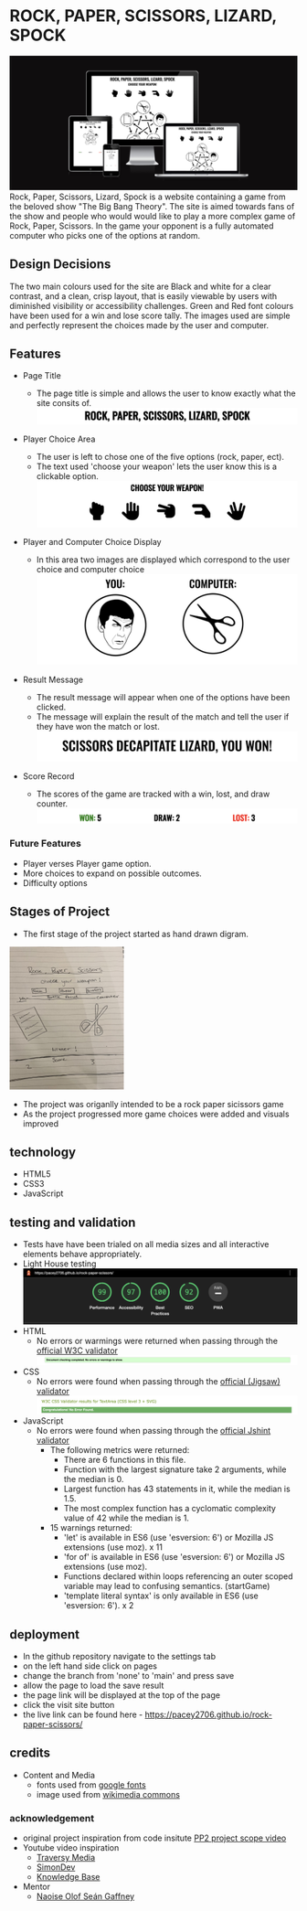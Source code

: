 # ROCK, PAPER, SCISSORS, LIZARD, SPOCK
![pre-view of project](assets/images/responsive.png)
Rock, Paper, Scissors, Lizard, Spock is a website containing a game from the beloved show "The Big Bang Theory".
The site is aimed towards fans of the show and people who would would like to play a more complex game of Rock, Paper, Scissors. In the game your opponent is a fully automated computer who picks one of the options at random.

## Design Decisions 
The two main colours used for the site are Black and white for a clear contrast, and a clean, crisp layout, that is easily viewable by users with diminished visibility or accessibility challenges.
Green and Red font colours have been used for a win and lose score tally.
The images used are simple and perfectly represent the choices made by the user and computer.

## Features 
* Page Title
  * The page title is simple and allows the user to know exactly what the site consits of.
![page title](assets/images/title.png)

* Player Choice Area
  * The user is left to chose one of the five options (rock, paper, ect).
  * The text used 'choose your weapon' lets the user know this is a clickable option.
![button selctor area](assets/images/chose-your-weapon.png)

* Player and Computer Choice Display
  * In this area two images are displayed which correspond to the user choice and computer choice
![player and computer choice icons](assets/images/player-computer-choice.png)

* Result Message
  * The result message will appear when one of the options have been clicked.
  * The message will explain the result of the match and tell the user if they have won the match or lost.
![result message](assets/images/result-message.png)

* Score Record
  * The scores of the game are tracked with a win, lost, and draw counter.
![scores area](assets/images/won-draw-lost.png)

### Future Features
* Player verses Player game option.
* More choices to expand on possible outcomes.
* Difficulty options

## Stages of Project
* The first stage of the project started as hand drawn digram.

<img alt="diagram of project" src="assets/images/firstdraft.png" width="200" height="250">

* The project was origanlly intended to be a rock paper sicissors game
* As the project progressed more game choices were added and visuals improved


## technology
* HTML5
* CSS3
* JavaScript

## testing and validation
* Tests have have been trialed on all media sizes and all interactive elements behave appropriately.
* Light House testing
![lighthouse returned performance result](assets/images/lighthouse.png)
* HTML
  * No errors or warmings were returned when passing through the [official W3C validator](https://validator.w3.org/nu/?doc=https%3A%2F%2Fcode-institute-org.github.io%2Flove-maths%2F)
![w3c validator returned result](assets/images/w3cHTML.png)
* CSS
  * No errors were found when passing through the [official (Jigsaw) validator](https://jigsaw.w3.org/css-validator/validator)
![jigsaw validator returned result](assets/images/jigsawCSS.png)
* JavaScript
  * No errors were found when passing through the [official Jshint validator](https://jshint.com/)
    * The following metrics were returned:
      * There are 6 functions in this file.
      * Function with the largest signature take 2 arguments, while the median is 0.
      * Largest function has 43 statements in it, while the median is 1.5.
      * The most complex function has a cyclomatic complexity value of 42 while the median is 1.
    * 15 warnings returned:
      * 'let' is available in ES6 (use 'esversion: 6') or Mozilla JS extensions (use moz). x 11
      * 'for of' is available in ES6 (use 'esversion: 6') or Mozilla JS extensions (use moz).
      * Functions declared within loops referencing an outer scoped variable may lead to confusing semantics. (startGame)
      * 'template literal syntax' is only available in ES6 (use 'esversion: 6'). x 2 

## deployment
* In the github repository navigate to the settings tab
* on the left hand side click on pages
* change the branch from 'none' to 'main' and press save
* allow the page to load the save result
* the page link will be displayed at the top of the page
* click the visit site button
* the live link can be found here - https://pacey2706.github.io/rock-paper-scissors/

## credits
* Content and Media 
  * fonts used from [google fonts](https://fonts.google.com/)
  * image used from [wikimedia commons](https://commons.wikimedia.org/wiki/File:Rock_paper_scissors_lizard_spock.svg)
  
### acknowledgement 
* original project inspiration from code insitute [PP2 project scope video](https://learn.codeinstitute.net/courses/course-v1:CodeInstitute+JSE_PAGPPF+2021_Q2/courseware/30137de05cd847d1a6b6d2c7338c4655/c3bd296fe9d643af86e76e830e1470dd/)
* Youtube video inspiration
  * [Traversy Media](https://www.youtube.com/watch?v=WR_pWXJZiRY&t=2131s)
  * [SimonDev](https://www.youtube.com/watch?v=AR2BOp_mfRU&t=177s)
  * [Knowledge Base](https://www.youtube.com/watch?v=Ny4mQywFqC8)
* Mentor 
  * [Naoise Olof Seán Gaffney](https://github.com/NaoiseGaffney?tab=repositories)



